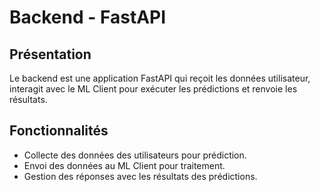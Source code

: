 # Backend - FastAPI

## Présentation
Le backend est une application FastAPI qui reçoit les données utilisateur, interagit avec le ML Client pour exécuter les prédictions et renvoie les résultats.

## Fonctionnalités
- Collecte des données des utilisateurs pour prédiction.
- Envoi des données au ML Client pour traitement.
- Gestion des réponses avec les résultats des prédictions.